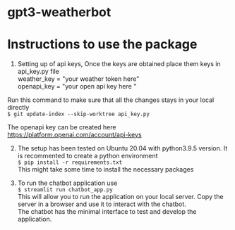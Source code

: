 # gpt3-weatherbot

# Instructions to use the package 
1. Setting up of api keys, Once the keys are obtained place them keys in api_key.py file \
  weather_key = "your weather token here" \
  openapi_key = "your open api key here "

Run this command to make sure that all the changes stays in your local directly \
``` $ git update-index --skip-worktree api_key.py ``` 
  
The openapi key can be created here https://platform.openai.com/account/api-keys


2. The setup has been tested on Ubuntu 20.04 with python3.9.5 version. It is recommented to create a python environment \
 ``` $ pip install -r requirements.txt ``` \
 This might take some time to install the necessary packages 

3. To run the chatbot application use \
``` $ streamlit run chatbot_app.py ``` \
This will allow you to run the application on your local server. Copy the server in a browser and use it to interact with the chatbot. \
The chatbot has the minimal interface to test and develop the application. 

 
